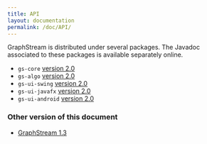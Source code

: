 ```yaml
---
title: API
layout: documentation
permalink: /doc/API/
---
```


GraphStream is distributed under several packages. The Javadoc associated to these packages is available separately online.

- ``gs-core`` [version 2.0](//graphstream-project.org/gs-core/)
- ``gs-algo`` [version 2.0](//graphstream-project.org/gs-algo/)
- ``gs-ui-swing`` [version 2.0](//graphstream-project.org/gs-ui-swing/)
- ``gs-ui-javafx`` [version 2.0](//graphstream-project.org/gs-ui-javafx/)
- ``gs-ui-android`` [version 2.0](//graphstream-project.org/gs-ui-android/)


### Other version of this document

- [GraphStream 1.3](/doc/API/1.3/)
